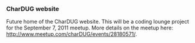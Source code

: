 ### CharDUG website

Future home of the CharDUG website. This will be a coding lounge project for the September 7, 2011 meetup. More details on the meetup here: http://www.meetup.com/charDUG/events/28180571/.